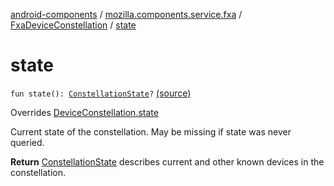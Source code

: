 [android-components](../../index.md) / [mozilla.components.service.fxa](../index.md) / [FxaDeviceConstellation](index.md) / [state](./state.md)

# state

`fun state(): `[`ConstellationState`](../../mozilla.components.concept.sync/-constellation-state/index.md)`?` [(source)](https://github.com/mozilla-mobile/android-components/blob/master/components/service/firefox-accounts/src/main/java/mozilla/components/service/fxa/FxaDeviceConstellation.kt#L153)

Overrides [DeviceConstellation.state](../../mozilla.components.concept.sync/-device-constellation/state.md)

Current state of the constellation. May be missing if state was never queried.

**Return**
[ConstellationState](../../mozilla.components.concept.sync/-constellation-state/index.md) describes current and other known devices in the constellation.

